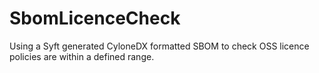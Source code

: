 # SbomLicenceCheck
Using a Syft generated CyloneDX formatted SBOM to check OSS licence policies are within a defined range.
